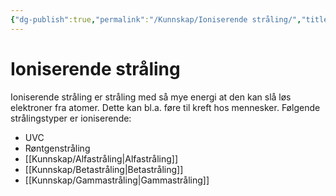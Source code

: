 ```yaml
---
{"dg-publish":true,"permalink":"/Kunnskap/Ioniserende stråling/","title":"Ioniserende stråling","tags":["naturfag","fysikk"]}
---
```



# Ioniserende stråling
Ioniserende stråling er stråling med så mye energi at den kan slå løs elektroner fra atomer. Dette kan bl.a. føre til kreft hos mennesker. Følgende strålingstyper er ioniserende:
- UVC
- Røntgenstråling
- [[Kunnskap/Alfastråling\|Alfastråling]]
- [[Kunnskap/Betastråling\|Betastråling]]
- [[Kunnskap/Gammastråling\|Gammastråling]]

